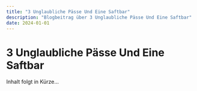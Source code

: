 ```yaml
---
title: "3 Unglaubliche Pässe Und Eine Saftbar"
description: "Blogbeitrag über 3 Unglaubliche Pässe Und Eine Saftbar"
date: 2024-01-01
---
```


# 3 Unglaubliche Pässe Und Eine Saftbar

Inhalt folgt in Kürze...
